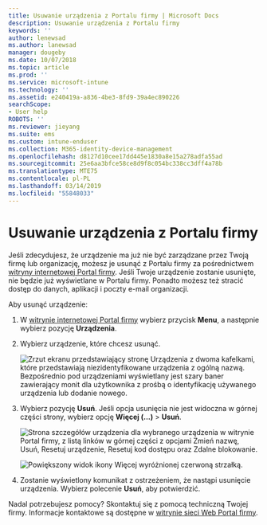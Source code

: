 ```yaml
---
title: Usuwanie urządzenia z Portalu firmy | Microsoft Docs
description: Usuwanie urządzenia z Portalu firmy
keywords: ''
author: lenewsad
ms.author: lanewsad
manager: dougeby
ms.date: 10/07/2018
ms.topic: article
ms.prod: ''
ms.service: microsoft-intune
ms.technology: ''
ms.assetid: e240419a-a836-4be3-8fd9-39a4ec890226
searchScope:
- User help
ROBOTS: ''
ms.reviewer: jieyang
ms.suite: ems
ms.custom: intune-enduser
ms.collection: M365-identity-device-management
ms.openlocfilehash: d8127d10cee17dd445e1830a8e15a278adfa55ad
ms.sourcegitcommit: 25e6aa3bfce58ce8d9f8c054bc338cc3dff4a78b
ms.translationtype: MTE75
ms.contentlocale: pl-PL
ms.lasthandoff: 03/14/2019
ms.locfileid: "55848033"
---
```

# <a name="remove-your-device-from-the-company-portal"></a>Usuwanie urządzenia z Portalu firmy

Jeśli zdecydujesz, że urządzenie ma już nie być zarządzane przez Twoją firmę lub organizację, możesz je usunąć z Portalu firmy za pośrednictwem [witryny internetowej Portal firmy](https://go.microsoft.com/fwlink/?linkid=2010980). Jeśli Twoje urządzenie zostanie usunięte, nie będzie już wyświetlane w Portalu firmy. Ponadto możesz też stracić dostęp do danych, aplikacji i poczty e-mail organizacji.

Aby usunąć urządzenie:

1. W [witrynie internetowej Portal firmy](https://portal.manage.microsoft.com) wybierz przycisk __Menu__, a następnie wybierz pozycję __Urządzenia__.  

2. Wybierz urządzenie, które chcesz usunąć.  

    ![Zrzut ekranu przedstawiający stronę Urządzenia z dwoma kafelkami, które przedstawiają niezidentyfikowane urządzenia z ogólną nazwą. Bezpośrednio pod urządzeniami wyświetlany jest szary baner zawierający monit dla użytkownika z prośbą o identyfikację używanego urządzenia lub dodanie nowego.](./media/rename-reset-device-step2-1808.png) 

3. Wybierz pozycję **Usuń**. Jeśli opcja usunięcia nie jest widoczna w górnej części strony, wybierz opcję **Więcej (...)** > **Usuń**.  

   ![Strona szczegółów urządzenia dla wybranego urządzenia w witrynie Portal firmy, z listą linków w górnej części z opcjami Zmień nazwę, Usuń, Resetuj urządzenie, Resetuj kod dostępu oraz Zdalne blokowanie. ](./media/rename-reset-device-1808.png)  
  

    ![Powiększony widok ikony Więcej wyróżnionej czerwoną strzałką.](./media/rename-reset-device-step3-more-1808.png)   

4. Zostanie wyświetlony komunikat z ostrzeżeniem, że nastąpi usunięcie urządzenia. Wybierz polecenie **Usuń**, aby potwierdzić.  

Nadal potrzebujesz pomocy? Skontaktuj się z pomocą techniczną Twojej firmy. Informacje kontaktowe są dostępne w [witrynie sieci Web Portal firmy](https://go.microsoft.com/fwlink/?linkid=2010980).
